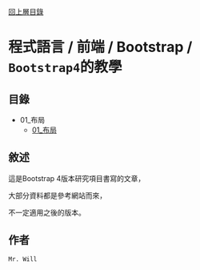 [回上層目錄](../README.md)

# 程式語言 / 前端 / Bootstrap / `Bootstrap4`的教學

## **目錄**
+ 01_布局
    + [01_布局](01_布局/01_布局.md)

## **敘述**
這是Bootstrap 4版本研究項目書寫的文章，

大部分資料都是參考網站而來，

不一定適用之後的版本。

## **作者**
`Mr. Will`
